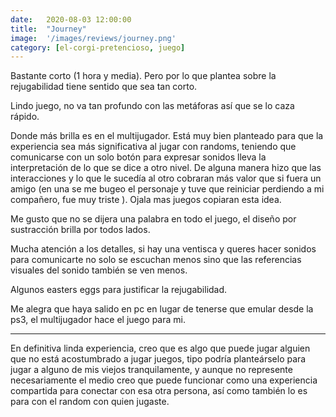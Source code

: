 ```yaml
---
date:   2020-08-03 12:00:00
title:  "Journey"
image:  '/images/reviews/journey.png'
category: [el-corgi-pretencioso, juego]
---
```

Bastante corto (1 hora y media). Pero por lo que plantea sobre la rejugabilidad tiene sentido que sea tan corto.

Lindo juego, no va tan profundo con las metáforas así que se lo caza rápido.

Donde más brilla es en el multijugador. Está muy bien planteado para que la experiencia sea más significativa al jugar con randoms, teniendo que comunicarse con un solo botón para expresar sonidos lleva la interpretación de lo que se dice a otro nivel. De alguna manera hizo que las interacciones y lo que le sucedía al otro cobraran más valor que si fuera un amigo (en una se me bugeo el personaje y tuve que reiniciar perdiendo a mi compañero, fue muy triste ). Ojala mas juegos copiaran esta idea.

Me gusto que no se dijera una palabra en todo el juego, el diseño por sustracción brilla por todos lados.

Mucha atención a los detalles, si hay una ventisca y queres hacer sonidos para comunicarte no solo se escuchan menos sino que las referencias visuales del sonido también se ven menos.

Algunos easters eggs para justificar la rejugabilidad.

Me alegra que haya salido en pc en lugar de tenerse que emular desde la ps3, el multijugador hace el juego para mi.

<hr>

En definitiva linda experiencia, creo que es algo que puede jugar alguien que no está acostumbrado a jugar juegos, tipo podría planteárselo para jugar a alguno de mis viejos tranquilamente, y aunque no represente necesariamente el medio creo que puede funcionar como una experiencia compartida para conectar con esa otra persona, así como también lo es para con el random con quien jugaste.
